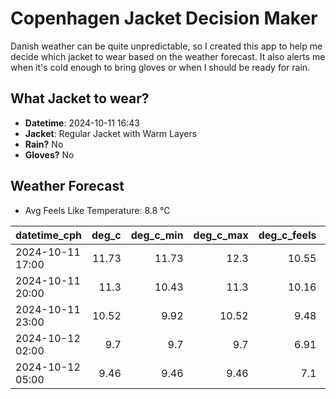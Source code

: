 
# Copenhagen Jacket Decision Maker

Danish weather can be quite unpredictable, so I created this app to help me decide which jacket to wear based on the weather forecast. 
It also alerts me when it's cold enough to bring gloves or when I should be ready for rain.

## What Jacket to wear?

- **Datetime**: 2024-10-11 16:43
- **Jacket**: Regular Jacket with Warm Layers
- **Rain?** No
- **Gloves?** No

## Weather Forecast
- Avg Feels Like Temperature: 8.8 °C

| datetime_cph     |   deg_c |   deg_c_min |   deg_c_max |   deg_c_feels | weather   | wind   | rain   |
|:-----------------|--------:|------------:|------------:|--------------:|:----------|:-------|:-------|
| 2024-10-11 17:00 |   11.73 |       11.73 |       12.3  |         10.55 | Clouds    | High   | None   |
| 2024-10-11 20:00 |   11.3  |       10.43 |       11.3  |         10.16 | Clouds    | High   | None   |
| 2024-10-11 23:00 |   10.52 |        9.92 |       10.52 |          9.48 | Clouds    | High   | None   |
| 2024-10-12 02:00 |    9.7  |        9.7  |        9.7  |          6.91 | Clouds    | High   | None   |
| 2024-10-12 05:00 |    9.46 |        9.46 |        9.46 |          7.1  | Clouds    | Low    | None   |
        